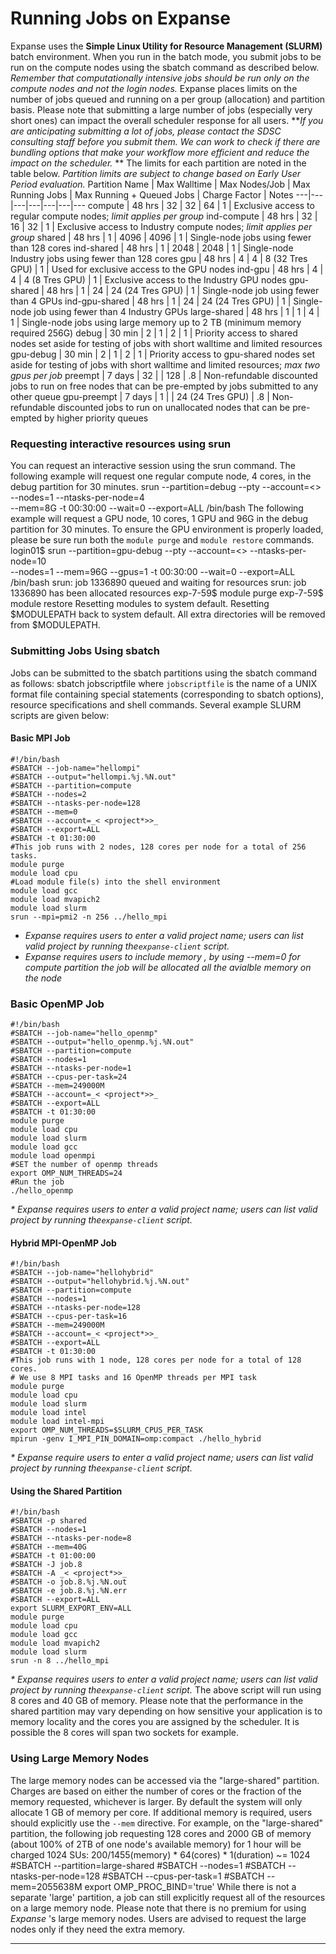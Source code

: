 # Running Jobs on Expanse

Expanse uses the **Simple Linux Utility for Resource Management (SLURM)** batch environment. When you run in the batch mode, you submit jobs to be run on the compute nodes using the sbatch command as described below. _Remember that computationally intensive jobs should be run only on the compute nodes and not the login nodes._
Expanse places limits on the number of jobs queued and running on a per group (allocation) and partition basis. Please note that submitting a large number of jobs (especially very short ones) can impact the overall scheduler response for all users. **_If you are anticipating submitting a lot of jobs, please contact the SDSC consulting staff before you submit them. We can work to check if there are bundling options that make your workflow more efficient and reduce the impact on the scheduler._ **
The limits for each partition are noted in the table below. _Partition limits are subject to change based on Early User Period evaluation._
Partition Name | Max
Walltime | Max
Nodes/Job | Max
Running
Jobs | Max Running
\+ Queued Jobs | Charge
Factor | Notes
---|---|---|---|---|---|---
compute | 48 hrs | 32 | 32 | 64 | 1 | Exclusive access to regular compute nodes; _limit applies per group_
ind-compute | 48 hrs | 32 | 16 | 32 | 1 | Exclusive access to Industry compute nodes; _limit applies per group_
shared | 48 hrs | 1 | 4096 | 4096 | 1 | Single-node jobs using fewer than 128 cores
ind-shared | 48 hrs | 1 | 2048 | 2048 | 1 | Single-node Industry jobs using fewer than 128 cores
gpu | 48 hrs | 4 | 4 | 8 (32 Tres GPU) | 1 | Used for exclusive access to the GPU nodes
ind-gpu | 48 hrs | 4 | 4 | 4 (8 Tres GPU) | 1 | Exclusive access to the Industry GPU nodes
gpu-shared | 48 hrs | 1 | 24 | 24 (24 Tres GPU) | 1 | Single-node job using fewer than 4 GPUs
ind-gpu-shared | 48 hrs | 1 | 24 | 24 (24 Tres GPU) | 1 | Single-node job using fewer than 4 Industry GPUs
large-shared | 48 hrs | 1 | 1 | 4 | 1 | Single-node jobs using large memory up to 2 TB (minimum memory required 256G)
debug | 30 min | 2 | 1 | 2 | 1 | Priority access to shared nodes set aside for testing of jobs with short walltime and limited resources
gpu-debug | 30 min | 2 | 1 | 2 | 1 | Priority access to gpu-shared nodes set aside for testing of jobs with short walltime and limited resources; _max two gpus per job_
preempt | 7 days | 32 |  | 128 | .8 | Non-refundable discounted jobs to run on free nodes that can be pre-empted by jobs submitted to any other queue
gpu-preempt | 7 days | 1 |  | 24 (24 Tres GPU) | .8 | Non-refundable discounted jobs to run on unallocated nodes that can be pre-empted by higher priority queues
### Requesting interactive resources using srun
You can request an interactive session using the srun command. The following example will request one regular compute node, 4 cores, in the debug partition for 30 minutes.
    srun --partition=debug  --pty --account=<<project>> --nodes=1 --ntasks-per-node=4 \
        --mem=8G -t 00:30:00 --wait=0 --export=ALL /bin/bash
The following example will request a GPU node, 10 cores, 1 GPU and 96G in the debug partition for 30 minutes. To ensure the GPU environment is properly loaded, please be sure run both the `module purge` and `module restore` commands.
    login01$ srun --partition=gpu-debug --pty --account=<<project>> --ntasks-per-node=10 \
        --nodes=1 --mem=96G --gpus=1 -t 00:30:00 --wait=0 --export=ALL /bin/bash
    srun: job 1336890 queued and waiting for resources
    srun: job 1336890 has been allocated resources
    exp-7-59$ module purge
    exp-7-59$ module restore
    Resetting modules to system default. Resetting $MODULEPATH back to system default.
        All extra directories will be removed from $MODULEPATH.
### Submitting Jobs Using sbatch
Jobs can be submitted to the sbatch partitions using the sbatch command as follows:
     sbatch jobscriptfile
where `jobscriptfile` is the name of a UNIX format file containing special statements (corresponding to sbatch options), resource specifications and shell commands. Several example SLURM scripts are given below:
#### Basic MPI Job
    #!/bin/bash
    #SBATCH --job-name="hellompi"
    #SBATCH --output="hellompi.%j.%N.out"
    #SBATCH --partition=compute
    #SBATCH --nodes=2
    #SBATCH --ntasks-per-node=128
    #SBATCH --mem=0
    #SBATCH --account=_< <project*>>_
    #SBATCH --export=ALL
    #SBATCH -t 01:30:00
    #This job runs with 2 nodes, 128 cores per node for a total of 256 tasks.
    module purge
    module load cpu
    #Load module file(s) into the shell environment
    module load gcc
    module load mvapich2
    module load slurm
    srun --mpi=pmi2 -n 256 ../hello_mpi
  * _Expanse requires users to enter a valid project name; users can list valid project by running the`expanse-client` script._
  * _Expanse requires users to include memory , by using --mem=0 for compute partition the job will be allocated all the avialble memory on the node_
### Basic OpenMP Job
    #!/bin/bash
    #SBATCH --job-name="hello_openmp"
    #SBATCH --output="hello_openmp.%j.%N.out"
    #SBATCH --partition=compute
    #SBATCH --nodes=1
    #SBATCH --ntasks-per-node=1
    #SBATCH --cpus-per-task=24
    #SBATCH --mem=249000M
    #SBATCH --account=_< <project*>>_
    #SBATCH --export=ALL
    #SBATCH -t 01:30:00
    module purge
    module load cpu
    module load slurm
    module load gcc
    module load openmpi
    #SET the number of openmp threads
    export OMP_NUM_THREADS=24
    #Run the job
    ./hello_openmp
_* Expanse requires users to enter a valid project name; users can list valid project by running the`expanse-client` script._
#### Hybrid MPI-OpenMP Job
    #!/bin/bash
    #SBATCH --job-name="hellohybrid"
    #SBATCH --output="hellohybrid.%j.%N.out"
    #SBATCH --partition=compute
    #SBATCH --nodes=1
    #SBATCH --ntasks-per-node=128
    #SBATCH --cpus-per-task=16
    #SBATCH --mem=249000M
    #SBATCH --account=_< <project*>>_
    #SBATCH --export=ALL
    #SBATCH -t 01:30:00
    #This job runs with 1 node, 128 cores per node for a total of 128 cores.
    # We use 8 MPI tasks and 16 OpenMP threads per MPI task
    module purge
    module load cpu
    module load slurm
    module load intel
    module load intel-mpi
    export OMP_NUM_THREADS=$SLURM_CPUS_PER_TASK
    mpirun -genv I_MPI_PIN_DOMAIN=omp:compact ./hello_hybrid
_* Expanse require users to enter a valid project name; users can list valid project by running the`expanse-client` script._
#### Using the Shared Partition
    #!/bin/bash
    #SBATCH -p shared
    #SBATCH --nodes=1
    #SBATCH --ntasks-per-node=8
    #SBATCH --mem=40G
    #SBATCH -t 01:00:00
    #SBATCH -J job.8
    #SBATCH -A _< <project*>>_
    #SBATCH -o job.8.%j.%N.out
    #SBATCH -e job.8.%j.%N.err
    #SBATCH --export=ALL
    export SLURM_EXPORT_ENV=ALL
    module purge
    module load cpu
    module load gcc
    module load mvapich2
    module load slurm
    srun -n 8 ../hello_mpi
_* Expanse requires users to enter a valid project name; users can list valid project by running the`expanse-client` script._
The above script will run using 8 cores and 40 GB of memory. Please note that the performance in the shared partition may vary depending on how sensitive your application is to memory locality and the cores you are assigned by the scheduler. It is possible the 8 cores will span two sockets for example.
### Using Large Memory Nodes
The large memory nodes can be accessed via the "large-shared" partition. Charges are based on either the number of cores or the fraction of the memory requested, whichever is larger. By default the system will only allocate 1 GB of memory per core. If additional memory is required, users should explicitly use the `--mem` directive.
For example, on the "large-shared" partition, the following job requesting 128 cores and 2000 GB of memory (about 100% of 2TB of one node's available memory) for 1 hour will be charged 1024 SUs:
200/1455(memory) * 64(cores) * 1(duration) ~= 1024
    #SBATCH --partition=large-shared
    #SBATCH --nodes=1
    #SBATCH --ntasks-per-node=128
    #SBATCH --cpus-per-task=1
    #SBATCH --mem=2055638M
    export OMP_PROC_BIND='true'
While there is not a separate 'large' partition, a job can still explicitly request all of the resources on a large memory node. Please note that there is no premium for using _Expanse_ 's large memory nodes. Users are advised to request the large nodes only if they need the extra memory.
* * *